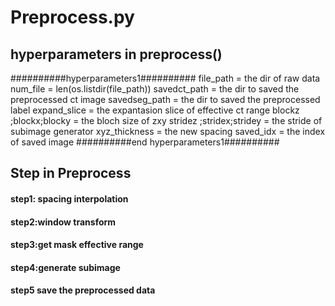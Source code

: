 # Preprocess.py

## hyperparameters in preprocess()

##########hyperparameters1##########
file_path = the dir of raw data
num_file = len(os.listdir(file_path))
savedct_path = the dir to saved the preprocessed ct image
savedseg_path = the dir to saved the preprocessed label
expand_slice = the expantasion slice of effective ct range
blockz ;blockx;blocky = the bloch size of zxy
stridez ;stridex;stridey = the stride of subimage generator
xyz_thickness = the new spacing
saved_idx = the index of saved image
##########end hyperparameters1##########

## Step in Preprocess

#### step1: spacing interpolation

#### step2:window transform

#### step3:get mask effective range

#### step4:generate subimage

#### step5 save the preprocessed data